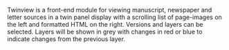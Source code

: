 Twinview is a front-end module for viewing manuscript, newspaper and letter sources 
in a twin panel display with a scrolling list of page-images on the left and 
formatted HTML on the right. Versions and layers can be selected. Layers will be 
shown in grey with changes in red or blue to indicate changes from the previous 
layer.
